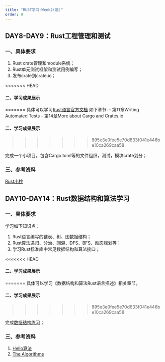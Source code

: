 ```yaml
---
title: "RUST学习-Week2(选)"
order: 9
---
```

## DAY8-DAY9：Rust工程管理和测试

### 一、具体要求

1. Rust crate管理和module系统；
2. Rust单元测试框架和测试用例编写；
3. 发布crate到crate.io；

<<<<<<< HEAD
#### 二、学习成果展示
=======
具体可以学习[Rust语言官方文档](https://doc.rust-lang.org/book/) 如下章节:
    - 第11章Writing Automated Tests
    - 第14章More about Cargo and Crates.io

#### 二、学习成果展示
>>>>>>> 895e3e0fee5e70d633f041e446be10ca269caa58

完成一个小项目，包含Cargo.toml等的文件组织，测试，模块crate划分；

### 三、参考资料

[Rust小抄](https://cheats.rs/)

## DAY10-DAY14：Rust数据结构和算法学习

### 一、具体要求

学习如下知识点：

1. Rust语言编写的链表、树、图数据结构；
2. Rust算法递归、分治、回溯、DFS、BFS、动态规划等；
3. 学习Rust标准库中常见数据结构和算法接口；

<<<<<<< HEAD
#### 二、学习成果展示
=======
具体可以学习《数据结构和算法Rust语言描述》相关章节。

#### 二、**学习成果展示**
>>>>>>> 895e3e0fee5e70d633f041e446be10ca269caa58

完成[数据结构练习](https://gitee.com/ieda-itraining/i-training-rust/tree/master/materials/Rust-Program-Assignment)；

### 三、参考资料

1. [Hello算法](https://github.com/krahets/hello-algo)
2. [The Algorithms](https://github.com/TheAlgorithms/Rust)
